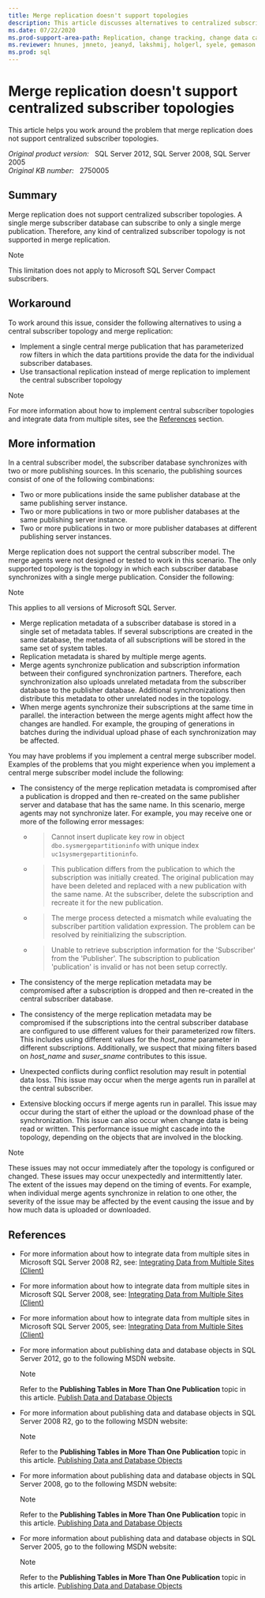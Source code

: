```yaml
---
title: Merge replication doesn't support topologies
description: This article discusses alternatives to centralized subscriber topologies in SQL Server.
ms.date: 07/22/2020
ms.prod-support-area-path: Replication, change tracking, change data capture
ms.reviewer: hnunes, jmneto, jeanyd, lakshmij, holgerl, syele, gemason
ms.prod: sql
---
```

# Merge replication doesn't support centralized subscriber topologies

This article helps you work around the problem that merge replication does not support centralized subscriber topologies.

_Original product version:_ &nbsp; SQL Server 2012, SQL Server 2008, SQL Server 2005  
_Original KB number:_ &nbsp; 2750005

## Summary

Merge replication does not support centralized subscriber topologies. A single merge subscriber database can subscribe to only a single merge publication. Therefore, any kind of centralized subscriber topology is not supported in merge replication.

> [!NOTE]
> This limitation does not apply to Microsoft SQL Server Compact subscribers.

## Workaround

To work around this issue, consider the following alternatives to using a central subscriber topology and merge replication:

- Implement a single central merge publication that has parameterized row filters in which the data partitions provide the data for the individual subscriber databases.
- Use transactional replication instead of merge replication to implement the central subscriber topology

> [!NOTE]
> For more information about how to implement central subscriber topologies and integrate data from multiple sites, see the [References](#references) section.

## More information

In a central subscriber model, the subscriber database synchronizes with two or more publishing sources. In this scenario, the publishing sources consist of one of the following combinations:

- Two or more publications inside the same publisher database at the same publishing server instance.
- Two or more publications in two or more publisher databases at the same publishing server instance.
- Two or more publications in two or more publisher databases at different publishing server instances.

Merge replication does not support the central subscriber model. The merge agents were not designed or tested to work in this scenario. The only supported topology is the topology in which each subscriber database synchronizes with a single merge publication. Consider the following:

> [!NOTE]
> This applies to all versions of Microsoft SQL Server.

- Merge replication metadata of a subscriber database is stored in a single set of metadata tables. If several subscriptions are created in the same database, the metadata of all subscriptions will be stored in the same set of system tables.
- Replication metadata is shared by multiple merge agents.
- Merge agents synchronize publication and subscription information between their configured synchronization partners. Therefore, each synchronization also uploads unrelated metadata from the subscriber database to the publisher database. Additional synchronizations then distribute this metadata to other unrelated nodes in the topology.
- When merge agents synchronize their subscriptions at the same time in parallel. the interaction between the merge agents might affect how the changes are handled. For example, the grouping of generations in batches during the individual upload phase of each synchronization may be affected.

You may have problems if you implement a central merge subscriber model. Examples of the problems that you might experience when you implement a central merge subscriber model include the following:

- The consistency of the merge replication metadata is compromised after a publication is dropped and then re-created on the same publisher server and database that has the same name. In this scenario, merge agents may not synchronize later. For example, you may receive one or more of the following error messages:

  - > Cannot insert duplicate key row in object `dbo.sysmergepartitioninfo` with unique index `uc1sysmergepartitioninfo`.

  - > This publication differs from the publication to which the subscription was initially created. The original publication may have been deleted and replaced with a new publication with the same name. At the subscriber, delete the subscription and recreate it for the new publication.

  - > The merge process detected a mismatch while evaluating the subscriber partition validation expression. The problem can be resolved by reinitializing the subscription.

  - > Unable to retrieve subscription information for the 'Subscriber' from the 'Publisher'. The subscription to publication 'publication' is invalid or has not been setup correctly.

- The consistency of the merge replication metadata may be compromised after a subscription is dropped and then re-created in the central subscriber database.
- The consistency of the merge replication metadata may be compromised if the subscriptions into the central subscriber database are configured to use different values for their parameterized row filters. This includes using different values for the *host_name* parameter in different subscriptions. Additionally, we suspect that mixing filters based on *host_name* and *suser_sname* contributes to this issue.
- Unexpected conflicts during conflict resolution may result in potential data loss. This issue may occur when the merge agents run in parallel at the central subscriber.
- Extensive blocking occurs if merge agents run in parallel. This issue may occur during the start of either the upload or the download phase of the synchronization. This issue can also occur when change data is being read or written. This performance issue might cascade into the topology, depending on the objects that are involved in the blocking.

> [!NOTE]
> These issues may not occur immediately after the topology is configured or changed. These issues may occur unexpectedly and intermittently later. The extent of the issues may depend on the timing of events. For example, when individual merge agents synchronize in relation to one other, the severity of the issue may be affected by the event causing the issue and by how much data is uploaded or downloaded.

## References

- For more information about how to integrate data from multiple sites in Microsoft SQL Server 2008 R2, see: [Integrating Data from Multiple Sites (Client)](/previous-versions/sql/sql-server-2008-r2/ms151790(v=sql.105))

- For more information about how to integrate data from multiple sites in Microsoft SQL Server 2008, see: [Integrating Data from Multiple Sites (Client)](/previous-versions/sql/sql-server-2008/ms151790(v=sql.100))

- For more information about how to integrate data from multiple sites in Microsoft SQL Server 2005, see: [Integrating Data from Multiple Sites (Client)](/previous-versions/sql/sql-server-2005/ms151790(v=sql.90))

- For more information about publishing data and database objects in SQL Server 2012, go to the following MSDN website.

    > [!NOTE]
    > Refer to the **Publishing Tables in More Than One Publication** topic in this article. [Publish Data and Database Objects](/sql/relational-databases/replication/publish/publish-data-and-database-objects)

- For more information about publishing data and database objects in SQL Server 2008 R2, go to the following MSDN website:

    > [!NOTE]
    > Refer to the **Publishing Tables in More Than One Publication** topic in this article. [Publishing Data and Database Objects](/previous-versions/sql/sql-server-2008-r2/ms152559(v=sql.105))

- For more information about publishing data and database objects in SQL Server 2008, go to the following MSDN website:

    > [!NOTE]
    > Refer to the **Publishing Tables in More Than One Publication** topic in this article. [Publishing Data and Database Objects](/previous-versions/sql/sql-server-2008/ms152559(v=sql.100))

- For more information about publishing data and database objects in SQL Server 2005, go to the following MSDN website:

    > [!NOTE]
    > Refer to the **Publishing Tables in More Than One Publication** topic in this article. [Publishing Data and Database Objects](/previous-versions/sql/sql-server-2005/ms152559(v=sql.90))
